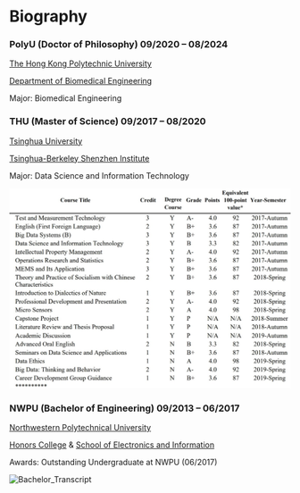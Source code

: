 # Biography

### PolyU (Doctor of Philosophy) 09/2020 – 08/2024

[The Hong Kong Polytechnic University](https://www.polyu.edu.hk/)

[Department of Biomedical Engineering](https://www.polyu.edu.hk/bme/)

Major: Biomedical Engineering

### THU (Master of Science) 09/2017 – 08/2020

[Tsinghua University](https://www.tsinghua.edu.cn/)

[Tsinghua-Berkeley Shenzhen Institute](http://www.tbsi.edu.cn/english/)

Major: Data Science and Information Technology

![Master_Transcript](/Publication/Master_Transcript.jpg)

### NWPU (Bachelor of Engineering) 09/2013 – 06/2017

[Northwestern Polytechnical University](https://www.nwpu.edu.cn/)

[Honors College](https://orcid.org/0000-0003-4811-2012) & [School of Electronics and Information](https://dianzi.nwpu.edu.cn/)

Awards: Outstanding Undergraduate at NWPU (06/2017)

![Bachelor_Transcript](/Publication/Bachelor_Transcript.jpg)


